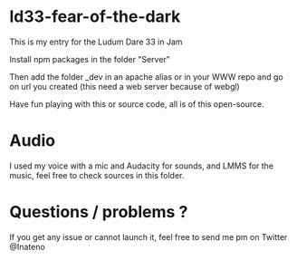 # ld33-fear-of-the-dark
This is my entry for the Ludum Dare 33 in Jam

Install npm packages in the folder "Server"

Then add the folder _dev in an apache alias or in your WWW repo and go on url you created (this need a web server because of webgl)

Have fun playing with this or source code, all is of this open-source.

# Audio
I used my voice with a mic and Audacity for sounds, and LMMS for the music, feel free to check sources in this folder.

# Questions / problems ?
If you get any issue or cannot launch it, feel free to send me pm on Twitter @Inateno